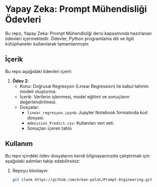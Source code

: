 # Yapay Zeka: Prompt Mühendisliği Ödevleri

Bu repo, Yapay Zeka: Prompt Mühendisliği dersi kapsamında hazırlanan ödevleri içermektedir. Ödevler, Python programlama dili ve ilgili kütüphaneler kullanılarak tamamlanmıştır.

## İçerik

Bu repo aşağıdaki ödevleri içerir:

1. **Ödev 2**: 
   - Konu: Doğrusal Regresyon (Linear Regression) ile kabul tahmin modeli oluşturma.
   - İçerik: Verilerin işlenmesi, model eğitimi ve sonuçların değerlendirilmesi.
   - Dosyalar:
     - `linear_regresyon.ipynb`: Jupyter Notebook formatında kod dosyası.
     - `Admission_Predict.csv`: Kullanılan veri seti.
     - Sonuçları içeren tablo

## Kullanım

Bu repo içindeki ödev dosyalarını kendi bilgisayarınızda çalıştırmak için aşağıdaki adımları takip edebilirsiniz:

1. Repoyu klonlayın:
   ```bash
   git clone https://github.com/erkan-polat/Prompt-Engineering.git
